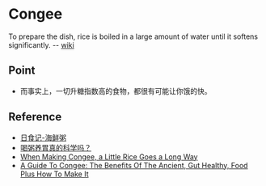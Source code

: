 # Congee

To prepare the dish, rice is boiled in a large amount of water until it softens significantly.  -- [wiki](https://www.wikiwand.com/en/Congee)

## Point

- 而事实上，一切升糖指数高的食物，都很有可能让你饿的快。

## Reference

- [日食记-海鲜粥](https://www.youtube.com/watch?v=vm7kvYIt2uA)
- [喝粥养胃真的科学吗？](https://zhuanlan.zhihu.com/p/83229507)
- [When Making Congee, a Little Rice Goes a Long Way](https://www.nytimes.com/2020/05/06/dining/congee-pantry-recipe-coronavirus.html)
- [A Guide To Congee: The Benefits Of The Ancient, Gut Healthy, Food Plus How To Make It](https://www.mindbodygreen.com/articles/congee-uses-ancient-traditional-chinese-medicine-to-reset-your-gut)